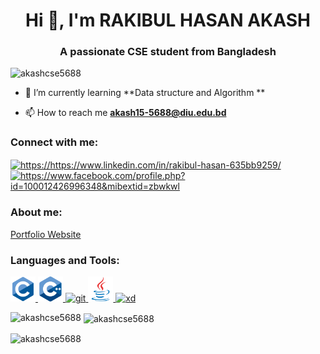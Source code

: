 <h1 align="center">Hi 👋, I'm RAKIBUL HASAN AKASH</h1>
<h3 align="center">A passionate CSE student from Bangladesh</h3>

<p align="left"> <img src="https://komarev.com/ghpvc/?username=akashcse5688&label=Profile%20views&color=0e75b6&style=flat" alt="akashcse5688" /> </p>

- 🌱 I’m currently learning **Data structure and Algorithm **

- 📫 How to reach me **akash15-5688@diu.edu.bd**

<h3 align="left">Connect with me:</h3>
<p align="left">
<a href="https://www.linkedin.com/in/rakibul-hasan-635bb9259" target="blank"><img align="center" src="https://raw.githubusercontent.com/rahuldkjain/github-profile-readme-generator/master/src/images/icons/Social/linked-in-alt.svg" alt="https://https://www.linkedin.com/in/rakibul-hasan-635bb9259/" height="30" width="40" /></a>
<a href="https://www.facebook.com/profile.php?id=100012426996348&mibextid=ZbWKwL" target="blank"><img align="center" src="https://raw.githubusercontent.com/rahuldkjain/github-profile-readme-generator/master/src/images/icons/Social/facebook.svg" alt="https://www.facebook.com/profile.php?id=100012426996348&mibextid=zbwkwl" height="30" width="40" /></a>
</p>
<h3 align="left">About me:</h3>
<a href="https://akashcse5688.github.io/Portfolio/" target="_blank">Portfolio Website</a>

<h3 align="left">Languages and Tools:</h3>
<p align="left"> <a href="https://www.cprogramming.com/" target="_blank" rel="noreferrer"> <img src="https://raw.githubusercontent.com/devicons/devicon/master/icons/c/c-original.svg" alt="c" width="40" height="40"/> </a> <a href="https://www.w3schools.com/cpp/" target="_blank" rel="noreferrer"> <img src="https://raw.githubusercontent.com/devicons/devicon/master/icons/cplusplus/cplusplus-original.svg" alt="cplusplus" width="40" height="40"/> 
</a> <a href="https://git-scm.com/" target="_blank" rel="noreferrer"> <img src="https://www.vectorlogo.zone/logos/git-scm/git-scm-icon.svg" alt="git" width="40" height="40"/> </a> <a href="https://www.java.com" target="_blank" rel="noreferrer"> <img src="https://raw.githubusercontent.com/devicons/devicon/master/icons/java/java-original.svg" alt="java" width="40" height="40"/> </a> <a href="https://www.adobe.com/products/xd.html" target="_blank" rel="noreferrer"> <img src="https://cdn.worldvectorlogo.com/logos/adobe-xd.svg" alt="xd" width="40" height="40"/> </a> </p>


<p><img align="left" src="https://github-readme-stats.vercel.app/api/top-langs?username=akashcse5688&show_icons=true&locale=en&theme=great-gatsby" alt="akashcse5688" /></p>

<p>&nbsp;<img align="center" src="https://github-readme-stats.vercel.app/api?username=akashcse5688&show_icons=true&locale=en&theme=great-gatsby" alt="akashcse5688" /></p>

<p><img align="center" src="https://github-readme-streak-stats.herokuapp.com/?user=akashcse5688&&theme=great-gatsby" alt="akashcse5688" /></p>
